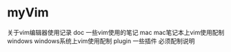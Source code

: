 # myVim
关于vim编辑器使用记录
doc 一些vim使用的笔记
mac mac笔记本上vim使用配制
windows windows系统上vim使用配制
plugin 一些插件 必须配制说明
